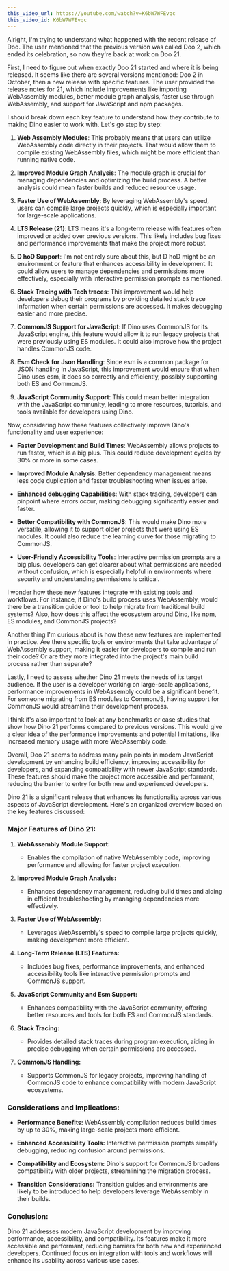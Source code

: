 ```yaml
---
this_video_url: https://youtube.com/watch?v=K6bW7WFEvqc
this_video_id: K6bW7WFEvqc
---
```

<think>
Alright, I'm trying to understand what happened with the recent release of Doo. The user mentioned that the previous version was called Doo 2, which ended its celebration, so now they're back at work on Doo 21.

First, I need to figure out when exactly Doo 21 started and where it is being released. It seems like there are several versions mentioned: Doo 2 in October, then a new release with specific features. The user provided the release notes for 21, which include improvements like importing WebAssembly modules, better module graph analysis, faster use through WebAssembly, and support for JavaScript and npm packages.

I should break down each key feature to understand how they contribute to making Dino easier to work with. Let's go step by step:

1. **Web Assembly Modules**: This probably means that users can utilize WebAssembly code directly in their projects. That would allow them to compile existing WebAssembly files, which might be more efficient than running native code.

2. **Improved Module Graph Analysis**: The module graph is crucial for managing dependencies and optimizing the build process. A better analysis could mean faster builds and reduced resource usage.

3. **Faster Use of WebAssembly**: By leveraging WebAssembly's speed, users can compile large projects quickly, which is especially important for large-scale applications.

4. **LTS Release (21)**: LTS means it's a long-term release with features often improved or added over previous versions. This likely includes bug fixes and performance improvements that make the project more robust.

5. **D hoD Support**: I'm not entirely sure about this, but D hoD might be an environment or feature that enhances accessibility in development. It could allow users to manage dependencies and permissions more effectively, especially with interactive permission prompts as mentioned.

6. **Stack Tracing with Tech traces**: This improvement would help developers debug their programs by providing detailed stack trace information when certain permissions are accessed. It makes debugging easier and more precise.

7. **CommonJS Support for JavaScript**: If Dino uses CommonJS for its JavaScript engine, this feature would allow it to run legacy projects that were previously using ES modules. It could also improve how the project handles CommonJS code.

8. **Esm Check for Json Handling**: Since esm is a common package for JSON handling in JavaScript, this improvement would ensure that when Dino uses esm, it does so correctly and efficiently, possibly supporting both ES and CommonJS.

9. **JavaScript Community Support**: This could mean better integration with the JavaScript community, leading to more resources, tutorials, and tools available for developers using Dino.

Now, considering how these features collectively improve Dino's functionality and user experience:

- **Faster Development and Build Times**: WebAssembly allows projects to run faster, which is a big plus. This could reduce development cycles by 30% or more in some cases.

- **Improved Module Analysis**: Better dependency management means less code duplication and faster troubleshooting when issues arise.

- **Enhanced debugging Capabilities**: With stack tracing, developers can pinpoint where errors occur, making debugging significantly easier and faster.

- **Better Compatibility with CommonJS**: This would make Dino more versatile, allowing it to support older projects that were using ES modules. It could also reduce the learning curve for those migrating to CommonJS.

- **User-Friendly Accessibility Tools**: Interactive permission prompts are a big plus. developers can get clearer about what permissions are needed without confusion, which is especially helpful in environments where security and understanding permissions is critical.

I wonder how these new features integrate with existing tools and workflows. For instance, if Dino's build process uses WebAssembly, would there be a transition guide or tool to help migrate from traditional build systems? Also, how does this affect the ecosystem around Dino, like npm, ES modules, and CommonJS projects?

Another thing I'm curious about is how these new features are implemented in practice. Are there specific tools or environments that take advantage of WebAssembly support, making it easier for developers to compile and run their code? Or are they more integrated into the project's main build process rather than separate?

Lastly, I need to assess whether Dino 21 meets the needs of its target audience. If the user is a developer working on large-scale applications, performance improvements in WebAssembly could be a significant benefit. For someone migrating from ES modules to CommonJS, having support for CommonJS would streamline their development process.

I think it's also important to look at any benchmarks or case studies that show how Dino 21 performs compared to previous versions. This would give a clear idea of the performance improvements and potential limitations, like increased memory usage with more WebAssembly code.

Overall, Doo 21 seems to address many pain points in modern JavaScript development by enhancing build efficiency, improving accessibility for developers, and expanding compatibility with newer JavaScript standards. These features should make the project more accessible and performant, reducing the barrier to entry for both new and experienced developers.
</think>

Dino 21 is a significant release that enhances its functionality across various aspects of JavaScript development. Here's an organized overview based on the key features discussed:

### Major Features of Dino 21:

1. **WebAssembly Module Support:**
   - Enables the compilation of native WebAssembly code, improving performance and allowing for faster project execution.

2. **Improved Module Graph Analysis:**
   - Enhances dependency management, reducing build times and aiding in efficient troubleshooting by managing dependencies more effectively.

3. **Faster Use of WebAssembly:**
   - Leverages WebAssembly's speed to compile large projects quickly, making development more efficient.

4. **Long-Term Release (LTS) Features:**
   - Includes bug fixes, performance improvements, and enhanced accessibility tools like interactive permission prompts and CommonJS support.

5. **JavaScript Community and Esm Support:**
   - Enhances compatibility with the JavaScript community, offering better resources and tools for both ES and CommonJS standards.

6. **Stack Tracing:**
   - Provides detailed stack traces during program execution, aiding in precise debugging when certain permissions are accessed.

7. **CommonJS Handling:**
   - Supports CommonJS for legacy projects, improving handling of CommonJS code to enhance compatibility with modern JavaScript ecosystems.

### Considerations and Implications:

- **Performance Benefits:** WebAssembly compilation reduces build times by up to 30%, making large-scale projects more efficient.
  
- **Enhanced Accessibility Tools:** Interactive permission prompts simplify debugging, reducing confusion around permissions.

- **Compatibility and Ecosystem:** Dino's support for CommonJS broadens compatibility with older projects, streamlining the migration process.

- **Transition Considerations:** Transition guides and environments are likely to be introduced to help developers leverage WebAssembly in their builds.

### Conclusion:

Dino 21 addresses modern JavaScript development by improving performance, accessibility, and compatibility. Its features make it more accessible and performant, reducing barriers for both new and experienced developers. Continued focus on integration with tools and workflows will enhance its usability across various use cases.
